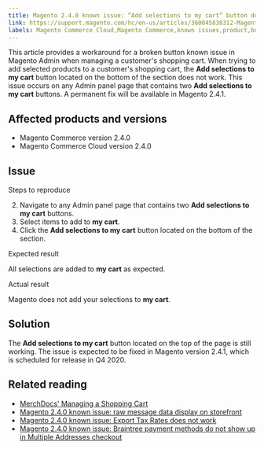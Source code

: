 ```yaml
---
title: Magento 2.4.0 known issue: “Add selections to my cart” button does not work
link: https://support.magento.com/hc/en-us/articles/360045838312-Magento-2-4-0-known-issue-Add-selections-to-my-cart-button-does-not-work
labels: Magento Commerce Cloud,Magento Commerce,known issues,product,button,“Add selections to my cart”,2.4.0
---
```


This article provides a workaround for a broken button known issue in Magento Admin when managing a customer's shopping cart. When trying to add selected products to a customer's shopping cart, the **Add selections to my cart** button located on the bottom of the section does not work. This issue occurs on any Admin panel page that contains two **Add selections to my cart** buttons. A permanent fix will be available in Magento 2.4.1.

 Affected products and versions
------------------------------

 
 * Magento Commerce version 2.4.0
 * Magento Commerce Cloud version 2.4.0
 
 Issue
-----

 Steps to reproduce

 
 2. Navigate to any Admin panel page that contains two **Add selections to my cart** buttons.
 4. Select items to add to **my cart**. 
 6. Click the **Add selections to my cart** button located on the bottom of the section. 
 
 Expected result

 All selections are added to **my cart** as expected.

 Actual result 

 Magento does not add your selections to **my cart**.

 Solution
--------

 The **Add selections to my cart** button located on the top of the page is still working. The issue is expected to be fixed in Magento version 2.4.1, which is scheduled for release in Q4 2020.

 Related reading
---------------

 
 * [MerchDocs' Managing a Shopping Cart](https://docs.magento.com/user-guide/sales/shopping-assisted-cart-manage.html)
 * [Magento 2.4.0 known issue: raw message data display on storefront](https://support.magento.com/hc/en-us/articles/360045804332)
 * [Magento 2.4.0 known issue: Export Tax Rates does not work](https://support.magento.com/hc/en-us/articles/360045850032)
 * [Magento 2.4.0 known issue: Braintree payment methods do not show up in Multiple Addresses checkout](https://support.magento.com/hc/en-us/articles/360046354992)
 
